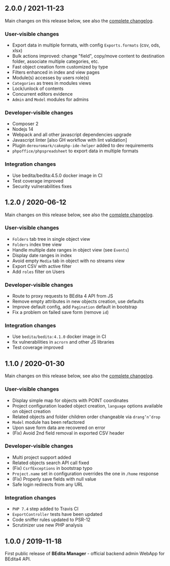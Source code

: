 ## 2.0.0 / 2021-11-23

Main changes on this release below, see also the [complete changelog](https://github.com/bedita/manager/compare/v1.2.0...v2.0.0).

### User-visible changes

 * Export data in multiple formats, with config `Exports.formats` (csv, ods, xlsx)
 * Bulk actions improved: change "field", copy/move content to destination folder, associate multiple categories, etc.
 * Fast object creation form customized by type
 * Filters enhanced in index and view pages
 * Module(s) accesses by users role(s)
 * `Categories` as trees in modules views
 * Lock/unlock of contents
 * Concurrent editors evidence
 * `Admin` and `Model` modules for admins

### Developer-visible changes

 * Composer 2
 * Nodejs 14
 * Webpack and all other javascript dependencies upgrade
 * Javascript linter [also GH workflow with lint validation]
 * Plugin `dereuromark/cakephp-ide-helper` added to dev requirements
 * `phpoffice/phpspreadsheet` to export data in multiple formats

### Integration changes

 * Use bedita/bedita:4.5.0 docker image in CI
 * Test coverage improved
 * Security vulnerabilities fixes

## 1.2.0 / 2020-06-12

Main changes on this release below, see also the [complete changelog](https://github.com/bedita/manager/compare/v1.1.0...v1.2.0).

### User-visible changes

* `Folders` tab tree in single object view
* `Folders` index tree view
* Handle multiple date ranges in object view (see `Events`)
* Display date ranges in index
* Avoid empty `Media` tab in object with no streams view
* Export CSV with active filter
* Add `roles` filter on Users

### Developer-visible changes

* Route to proxy requests to BEdita 4 API from JS
* Remove empty attributes in new objects creation, use defaults
* Improve default config, add `Pagination` default in bootstrap
* Fix a problem on failed save form (remove `id`)

### Integration changes

* Use `bedita/bedita:4.1.0` docker image in CI
* fix vulnerabilities in `acrorn` and other JS libraries
* Test coverage improved


## 1.1.0 / 2020-01-30

Main changes on this release below, see also the [complete changelog](https://github.com/bedita/manager/compare/v1.0.0...v1.1.0).

### User-visible changes

* Display simple map for objects with POINT coordinates
* Project configuration loaded object creation, `language` options available on object creation
* Related objects and folder children order changeable via `drang’n’drop`
* `Model` module has been refactored
* Upon save form data are recovered on error
* (Fix) Avoid 2nd field removal in exported CSV header

### Developer-visible changes

* Multi project support added
* Related objects search API call fixed
* (Fix) `CsrfExceptions` in bootstrap typo
* `Project.name`  set in configuration overrides the one in `/home` response
* (Fix) Properly save fields with null value
* Safe login redirects from any URL

### Integration changes

* `PHP 7.4` step added to Travis CI
* `ExportController` tests have been updated
* Code sniffer rules updated to PSR-12
* Scrutinizer use new PHP analysis

## 1.0.0 / 2019-11-18

First public release of **BEdita Manager** - official backend admin WebApp for BEdita4 API.

